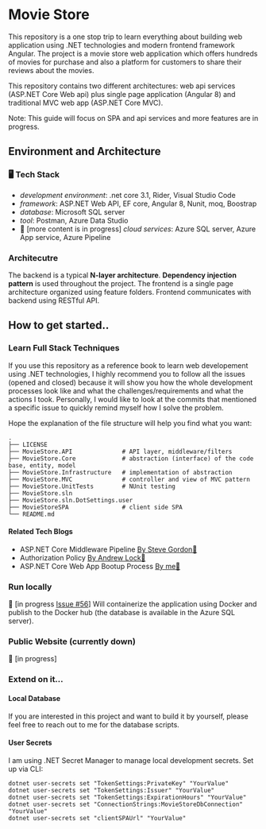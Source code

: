 # Movie Store

This repository is a one stop trip to learn everything about building web application using .NET technologies and modern frontend framework Angular. The project is a movie store web application which offers hundreds of movies for purchase and also a platform for customers to share their reviews about the movies.

This repository contains two different architectures: web api services (ASP.NET Core Web api) plus single page application (Angular 8) and traditional MVC web app (ASP.NET Core MVC).

Note: This guide will focus on SPA and api services and more features are in progress.

## Environment and Architecture

### 🖥 Tech Stack

- _development environment_: .net core 3.1, Rider, Visual Studio Code
- _framework_: ASP.NET Web API, EF core, Angular 8, Nunit, moq, Boostrap
- _database_: Microsoft SQL server
- _tool_: Postman, Azure Data Studio
- 📅 [more content is in progress] _cloud services_: Azure SQL server, Azure App service, Azure Pipeline

### Architecutre

The backend is a typical **N-layer architecture**. **Dependency injection pattern** is used throughout the project. The frontend is a single page architecture organized using feature folders. Frontend communicates with backend using RESTful API.

## How to get started..

### Learn Full Stack Techniques

If you use this repository as a reference book to learn web developement using .NET technologies, I highly recommend you to follow all the issues (opened and closed) because it will show you how the whole development processes look like and what the challenges/requirements and what the actions I took. Personally, I would like to look at the commits that mentioned a specific issue to quickly remind myself how I solve the problem.

Hope the explanation of the file structure will help you find what you want:

```shell
.
├── LICENSE
├── MovieStore.API              # API layer, middleware/filters
├── MovieStore.Core             # abstraction (interface) of the code base, entity, model
├── MovieStore.Infrastructure   # implementation of abstraction
├── MovieStore.MVC              # controller and view of MVC pattern
├── MovieStore.UnitTests        # NUnit testing
├── MovieStore.sln
├── MovieStore.sln.DotSettings.user
├── MovieStoreSPA               # client side SPA
└── README.md
```

#### Related Tech Blogs

- ASP.NET Core Middleware Pipeline [By Steve Gordon🔗](https://www.stevejgordon.co.uk/how-is-the-asp-net-core-middleware-pipeline-built)
- Authorization Policy [By Andrew Lock🔗](https://andrewlock.net/custom-authorisation-policies-and-requirements-in-asp-net-core/)
- ASP.NET Core Web App Bootup Process [By me🔗](https://siqiwang666.github.io/asp.net%20core%203.1/2020/07/ASP.NET/)

### Run locally

📅 [in progress [Issue #56](https://github.com/SiqiWang666/Movie-Store/issues/56)] Will containerize the application using Docker and publish to the Docker hub (the database is available in the Azure SQL server).

### Public Website (currently down)

📅 [in progress]

### Extend on it...

#### Local Database

If you are interested in this project and want to build it by yourself, please feel free to reach out to me for the database scripts.

#### User Secrets

I am using .NET Secret Manager to manage local development secrets. Set up via CLI:

```
dotnet user-secrets set "TokenSettings:PrivateKey" "YourValue"
dotnet user-secrets set "TokenSettings:Issuer" "YourValue"
dotnet user-secrets set "TokenSettings:ExpirationHours" "YourValue"
dotnet user-secrets set "ConnectionStrings:MovieStoreDbConnection" "YourValue"
dotnet user-secrets set "clientSPAUrl" "YourValue"
```
